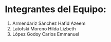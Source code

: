 # Integrantes del Equipo:
1. Armendariz Sánchez Hafid Azeem
2. Latofski Moreno Hilda Lizbeth
3. López Godoy Carlos Emmanuel